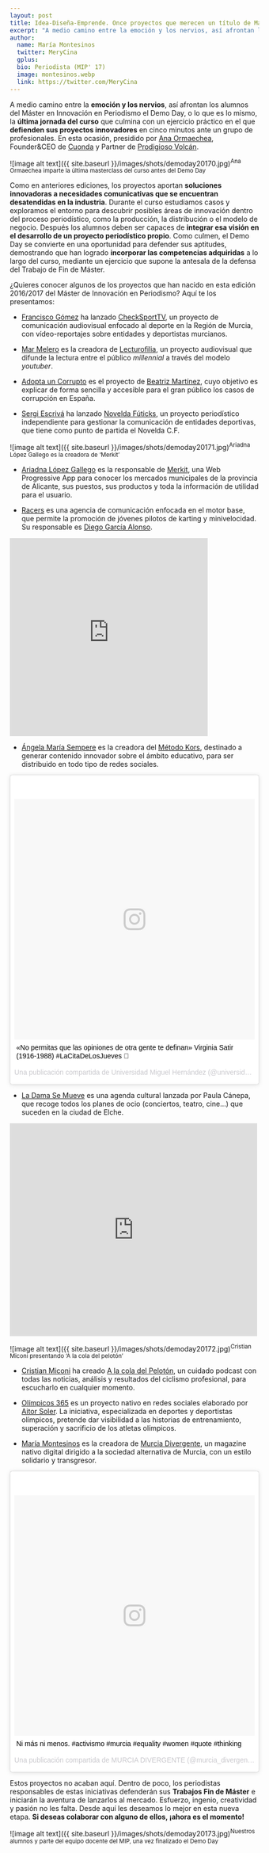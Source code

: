 ```yaml
---
layout: post
title: Idea-Diseña-Emprende. Once proyectos que merecen un título de Máster como éste
excerpt: "A medio camino entre la emoción y los nervios, así afrontan los alumnos del Máster en Innovación en Periodismo el Demo Day, o lo que es lo mismo, la última jornada del curso que culmina con un ejercicio práctico en el que defienden sus proyectos innovadores en cinco minutos ante un grupo de profesionales. En esta ocasión, presidido por Ana Ormaechea, Founder&CEO de Cuonda y Partner de Prodigioso Volcán."
author:
  name: María Montesinos
  twitter: MeryCina
  gplus:  
  bio: Periodista (MIP' 17)
  image: montesinos.webp
  link: https://twitter.com/MeryCina
---
```

A medio camino entre la **emoción y los nervios**, así afrontan los alumnos del Máster en Innovación en Periodismo el Demo Day, o lo que es lo mismo, la **última jornada del curso** que culmina con un ejercicio práctico en el que **defienden sus proyectos innovadores** en cinco minutos ante un grupo de profesionales. En esta ocasión, presidido por [Ana Ormaechea](https://twitter.com/aormaechea?lang=es), Founder&CEO de [Cuonda](http://www.cuonda.com/) y Partner de [Prodigioso Volcán](http://www.prodigiosovolcan.com/). 

![image alt text]({{ site.baseurl }}/images/shots/demoday20170.jpg)<sup>Ana Ormaechea imparte la última masterclass del curso antes del Demo Day

Como en anteriores ediciones, los proyectos aportan **soluciones innovadoras a necesidades comunicativas que se encuentran desatendidas en la industria**. Durante el curso estudiamos casos y exploramos el entorno para descubrir posibles áreas de innovación dentro del proceso periodístico, como la producción, la distribución o el modelo de negocio. Después los alumnos deben ser capaces de **integrar esa visión en el desarrollo de un proyecto periodístico propio**. Como culmen, el Demo Day se convierte en una oportunidad para defender sus aptitudes, demostrando que han logrado **incorporar las competencias adquiridas** a lo largo del curso, mediante un ejercicio que supone la antesala de la defensa del Trabajo de Fin de Máster. 

¿Quieres conocer algunos de los proyectos que han nacido en esta edición 2016/2017 del Máster de Innovación en Periodismo? Aquí te los presentamos: 

* [Francisco Gómez](https://twitter.com/Fran_GomezN) ha lanzado [CheckSportTV](http://www.twitter.com/Fran_GomezN), un proyecto de comunicación audiovisual enfocado al deporte en la Región de Murcia, con vídeo-reportajes sobre entidades y deportistas murcianos. 

* [Mar Melero](http://www.instagram.com/mmarmelero) es la creadora de [Lecturofilia](http://www.youtube.com/lecturofilia), un proyecto audiovisual que difunde la lectura entre el público *millennial* a través del modelo *youtuber*.

* [Adopta un Corrupto](https://www.facebook.com/AdoptaUnCorrupto/) es el proyecto de [Beatriz Martínez](https://twitter.com/BeaKensington), cuyo objetivo es explicar de forma sencilla y accesible para el gran público los casos de corrupción en España. 

* [Sergi Escrivá](https://twitter.com/SergiEscriva_14) ha lanzado [Novelda Fúticks](http://medium.com/noveldafuticks), un proyecto periodístico independiente para gestionar la comunicación de entidades deportivas, que tiene como punto de partida el Novelda C.F. 

![image alt text]({{ site.baseurl }}/images/shots/demoday20171.jpg)<sup>Ariadna López Gallego es la creadora de ‘Merkit’

* [Ariadna López Gallego](https://twitter.com/AriiadnaLopezG) es la responsable de [Merkit](http://merkit.es/), una Web Progressive App para conocer los mercados municipales de la provincia de Alicante, sus puestos, sus productos y toda la información de utilidad para el usuario.

* [Racers](https://racers.es/) es una agencia de comunicación enfocada en el motor base, que permite la promoción de jóvenes pilotos de karting y minivelocidad. Su responsable es [Diego García Alonso](https://twitter.com/Diego_G_Alonso). 

<iframe src="https://www.facebook.com/plugins/video.php?href=https%3A%2F%2Fwww.facebook.com%2FRacersES%2Fvideos%2F1333076150078949%2F&show_text=0&width=400" width="400" height="400" style="border:none;overflow:hidden" scrolling="no" frameborder="0" allowTransparency="true" allowFullScreen="true"></iframe>

* [Ángela María Sempere](http://www.linkedin.com/in/%C3%A1ngela-mar%C3%ADa-sempere-d%C3%ADez-a78185110) es la creadora del [Método Kors](https://korsmethod.wixsite.com/metodokors), destinado a generar contenido innovador sobre el ámbito educativo, para ser distribuido en todo tipo de redes sociales. 

<blockquote class="instagram-media" data-instgrm-captioned data-instgrm-version="7" style=" background:#FFF; border:0; border-radius:3px; box-shadow:0 0 1px 0 rgba(0,0,0,0.5),0 1px 10px 0 rgba(0,0,0,0.15); margin: 1px; max-width:658px; padding:0; width:99.375%; width:-webkit-calc(100% - 2px); width:calc(100% - 2px);"><div style="padding:8px;"> <div style=" background:#F8F8F8; line-height:0; margin-top:40px; padding:50.0% 0; text-align:center; width:100%;"> <div style=" background:url(data:image/png;base64,iVBORw0KGgoAAAANSUhEUgAAACwAAAAsCAMAAAApWqozAAAABGdBTUEAALGPC/xhBQAAAAFzUkdCAK7OHOkAAAAMUExURczMzPf399fX1+bm5mzY9AMAAADiSURBVDjLvZXbEsMgCES5/P8/t9FuRVCRmU73JWlzosgSIIZURCjo/ad+EQJJB4Hv8BFt+IDpQoCx1wjOSBFhh2XssxEIYn3ulI/6MNReE07UIWJEv8UEOWDS88LY97kqyTliJKKtuYBbruAyVh5wOHiXmpi5we58Ek028czwyuQdLKPG1Bkb4NnM+VeAnfHqn1k4+GPT6uGQcvu2h2OVuIf/gWUFyy8OWEpdyZSa3aVCqpVoVvzZZ2VTnn2wU8qzVjDDetO90GSy9mVLqtgYSy231MxrY6I2gGqjrTY0L8fxCxfCBbhWrsYYAAAAAElFTkSuQmCC); display:block; height:44px; margin:0 auto -44px; position:relative; top:-22px; width:44px;"></div></div> <p style=" margin:8px 0 0 0; padding:0 4px;"> <a href="https://www.instagram.com/p/BT9995ShYGJ/" style=" color:#000; font-family:Arial,sans-serif; font-size:14px; font-style:normal; font-weight:normal; line-height:17px; text-decoration:none; word-wrap:break-word;" target="_blank">«No permitas que las opiniones de otra gente te definan» Virginia Satir (1916-1988) #LaCitaDeLosJueves 💬</a></p> <p style=" color:#c9c8cd; font-family:Arial,sans-serif; font-size:14px; line-height:17px; margin-bottom:0; margin-top:8px; overflow:hidden; padding:8px 0 7px; text-align:center; text-overflow:ellipsis; white-space:nowrap;">Una publicación compartida de Universidad Miguel Hernández (@universidadmh) el <time style=" font-family:Arial,sans-serif; font-size:14px; line-height:17px;" datetime="2017-05-11T22:07:53+00:00">11 de May de 2017 a la(s) 3:07 PDT</time></p></div></blockquote> <script async defer src="//platform.instagram.com/en_US/embeds.js"></script>

* [La Dama Se Mueve](https://www.facebook.com/ladamasemueve/) es una agenda cultural lanzada por Paula Cánepa, que recoge todos los planes de ocio (conciertos, teatro, cine…) que suceden en la ciudad de Elche. 

<iframe src="https://www.facebook.com/plugins/post.php?href=https%3A%2F%2Fwww.facebook.com%2Fladamasemueve%2Fposts%2F442357796143147&width=500" width="500" height="430" style="border:none;overflow:hidden" scrolling="no" frameborder="0" allowTransparency="true"></iframe>

![image alt text]({{ site.baseurl }}/images/shots/demoday20172.jpg)<sup>Cristian Miconi presentando ‘A la cola del pelotón’

* [Cristian Miconi](https://twitter.com/c_miconi) ha creado [A la cola del Pelotón](https://twitter.com/acdpeloton), un cuidado podcast con todas las noticias, análisis y resultados del ciclismo profesional, para escucharlo en cualquier momento.
 
* [Olímpicos 365](https://twitter.com/Olimpicos365) es un proyecto nativo en redes sociales elaborado por [Aitor Soler](https://twitter.com/Aitor_Soler). La iniciativa, especializada en deportes y deportistas olímpicos, pretende dar visibilidad a las historias de entrenamiento, superación y sacrificio de los atletas olímpicos. 

* [María Montesinos](https://www.linkedin.com/in/mar%C3%ADa-montesinos-gomis-99a520109/) es la creadora de [Murcia Divergente](http://murciadivergente.es/), un magazine nativo digital dirigido a la sociedad alternativa de Murcia, con un estilo solidario y transgresor.

<blockquote class="instagram-media" data-instgrm-captioned data-instgrm-version="7" style=" background:#FFF; border:0; border-radius:3px; box-shadow:0 0 1px 0 rgba(0,0,0,0.5),0 1px 10px 0 rgba(0,0,0,0.15); margin: 1px; max-width:658px; padding:0; width:99.375%; width:-webkit-calc(100% - 2px); width:calc(100% - 2px);"><div style="padding:8px;"> <div style=" background:#F8F8F8; line-height:0; margin-top:40px; padding:50.0% 0; text-align:center; width:100%;"> <div style=" background:url(data:image/png;base64,iVBORw0KGgoAAAANSUhEUgAAACwAAAAsCAMAAAApWqozAAAABGdBTUEAALGPC/xhBQAAAAFzUkdCAK7OHOkAAAAMUExURczMzPf399fX1+bm5mzY9AMAAADiSURBVDjLvZXbEsMgCES5/P8/t9FuRVCRmU73JWlzosgSIIZURCjo/ad+EQJJB4Hv8BFt+IDpQoCx1wjOSBFhh2XssxEIYn3ulI/6MNReE07UIWJEv8UEOWDS88LY97kqyTliJKKtuYBbruAyVh5wOHiXmpi5we58Ek028czwyuQdLKPG1Bkb4NnM+VeAnfHqn1k4+GPT6uGQcvu2h2OVuIf/gWUFyy8OWEpdyZSa3aVCqpVoVvzZZ2VTnn2wU8qzVjDDetO90GSy9mVLqtgYSy231MxrY6I2gGqjrTY0L8fxCxfCBbhWrsYYAAAAAElFTkSuQmCC); display:block; height:44px; margin:0 auto -44px; position:relative; top:-22px; width:44px;"></div></div> <p style=" margin:8px 0 0 0; padding:0 4px;"> <a href="https://www.instagram.com/p/BV68rpbj3Jm/" style=" color:#000; font-family:Arial,sans-serif; font-size:14px; font-style:normal; font-weight:normal; line-height:17px; text-decoration:none; word-wrap:break-word;" target="_blank">Ni más ni menos. #activismo #murcia #equality #women #quote #thinking</a></p> <p style=" color:#c9c8cd; font-family:Arial,sans-serif; font-size:14px; line-height:17px; margin-bottom:0; margin-top:8px; overflow:hidden; padding:8px 0 7px; text-align:center; text-overflow:ellipsis; white-space:nowrap;">Una publicación compartida de MURCIA DIVERGENTE (@murcia_divergente) el <time style=" font-family:Arial,sans-serif; font-size:14px; line-height:17px;" datetime="2017-06-29T11:01:43+00:00">29 de Jun de 2017 a la(s) 4:01 PDT</time></p></div></blockquote> <script async defer src="//platform.instagram.com/en_US/embeds.js"></script>

Estos proyectos no acaban aquí. Dentro de poco, los periodistas responsables de estas iniciativas defenderán sus **Trabajos Fin de Máster** e iniciarán la aventura de lanzarlos al mercado. Esfuerzo, ingenio, creatividad y pasión no les falta. Desde aquí les deseamos lo mejor en esta nueva etapa. **Si deseas colaborar con alguno de ellos, ¡ahora es el momento!**

![image alt text]({{ site.baseurl }}/images/shots/demoday20173.jpg)<sup>Nuestros alumnos y parte del equipo docente del MIP, una vez finalizado el Demo Day